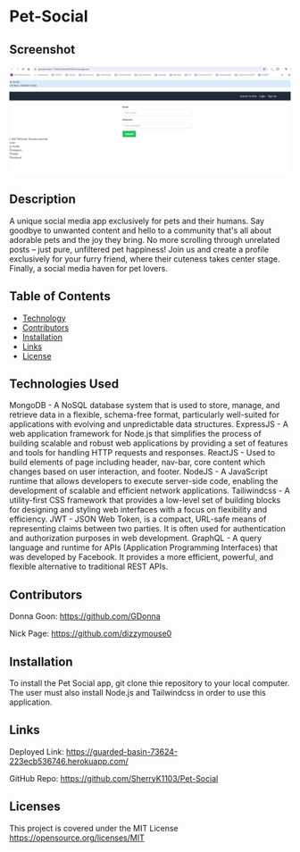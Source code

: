 # Pet-Social

## Screenshot

![PET SOCIAL SS](./client/public/assets/PET-SOCIAL-SS.png)

## Description

A unique social media app exclusively for pets and their humans. Say goodbye to unwanted content and hello to a community that's all about adorable pets and the joy they bring. No more scrolling through unrelated posts – just pure, unfiltered pet happiness! Join us and create a profile exclusively for your furry friend, where their cuteness takes center stage. Finally, a social media haven for pet lovers.

## Table of Contents

- [Technology](#technology)
- [Contributors](#contributors)
- [Installation](#installation)
- [Links](#links)
- [License](#license)

## Technologies Used <a name="technology"></a>

MongoDB - A NoSQL database system that is used to store, manage, and retrieve data in a flexible, schema-free format, particularly well-suited for applications with evolving and unpredictable data structures.
ExpressJS - A web application framework for Node.js that simplifies the process of building scalable and robust web applications by providing a set of features and tools for handling HTTP requests and responses.
ReactJS - Used to build elements of page including header, nav-bar, core content which changes based on user interaction, and footer.
NodeJS - A JavaScript runtime that allows developers to execute server-side code, enabling the development of scalable and efficient network applications.
Tailiwindcss - A utility-first CSS framework that provides a low-level set of building blocks for designing and styling web interfaces with a focus on flexibility and efficiency.
JWT - JSON Web Token, is a compact, URL-safe means of representing claims between two parties. It is often used for authentication and authorization purposes in web development.
GraphQL - A query language and runtime for APIs (Application Programming Interfaces) that was developed by Facebook. It provides a more efficient, powerful, and flexible alternative to traditional REST APIs.

## Contributors <a name="contributors"></a>

Donna Goon: https://github.com/GDonna

Nick Page: https://github.com/dizzymouse0

## Installation <a name="installation"></a>

To install the Pet Social app, git clone thie repository to your local computer. The user must also install Node.js and Tailwindcss in order to use this application.

## Links <a name="links"></a>

Deployed Link: https://guarded-basin-73624-223ecb536746.herokuapp.com/

GitHub Repo: https://github.com/SherryK1103/Pet-Social

## Licenses <a name="license"></a>

This project is covered under the MIT License https://opensource.org/licenses/MIT
